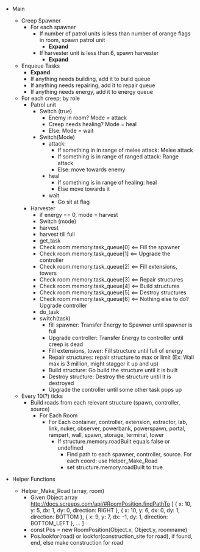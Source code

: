 - Main
  - Creep Spawner
    - For each spawner
      - If number of patrol units is less than number of orange flags in room, spawn patrol unit
        - **Expand**
      - If harvester unit is less than 6, spawn harvester
        - **Expand**
  - Enqueue Tasks
    - **Expand**
    - If anything needs building, add it to build queue
    - If anything needs repairing, add it to repair queue
    - If anything needs energy, add it to energy queue
  - For each creep; by role
    - Patrol unit
      - Switch (true)
        - Enemy in room? Mode = attack
        - Creep needs healing? Mode = heal
        - Else: Mode = wait
      - Switch(Mode)
        - attack:
          - If something in in range of melee attack: Melee attack
          - If something is in range of ranged attack: Range attack
          - Else: move towards enemy
        - heal
          - If something is in range of healing: heal
          - Else move towards it
        - wait
          - Go sit at flag
    - Harvester
      - if energy == 0, mode = harvest
      - Switch (mode)
       - harvest
        - harvest till full
       - get_task
        - Check room.memory.task_queue[0] <== Fill the spawner
        - Check room.memory.task_queue[1] <== Upgrade the controller
        - Check room.memory.task_queue[2] <== Fill extensions, towers
        - Check room.memory.task_queue[3] <== Repair structures
        - Check room.memory.task_queue[4] <== Build structures
        - Check room.memory.task_queue[5] <== Destroy structures
        - Check room.memory.task_queue[6] <== Nothing else to do? Upgrade controller
       - do_task
        - switch(task)
          - fill spawner: Transfer Energy to Spawner until spawner is full
          - Upgrade controller: Transfer Energy to controller until creep is dead
          - Fill extensions, tower: Fill structure until full of energy
          - Repair structures: repair structure to max or limit (Ex: Wall max is 3 million, might stagger it up and up)
          - Build structure: Go build the structure until it is built
          - Destroy structure: Destroy the structure until it is destroyed
          - Upgrade the controller until some other task pops up
  - Every 10(?) ticks
    - Build roads from each relevant structure (spawn, controller, source)
      - For Each Room
        - For Each container, controller, extension, extractor, lab, link, nuker, observer, powerbank, powerspawn, portal, rampart, wall, spawn, storage, terminal, tower
          - If structure.memory.roadBuilt equals false or undefined
            - Find path to each spawner, controller, source. For each coord: use Helper_Make_Road
            - set structure.memory.roadBuilt to true


- Helper Functions
  - Helper_Make_Road (array, room)
    - Given Object array http://docs.screeps.com/api/#RoomPosition.findPathTo
          [
            { x: 10, y: 5, dx: 1,  dy: 0, direction: RIGHT },
            { x: 10, y: 6, dx: 0,  dy: 1, direction: BOTTOM },
            { x: 9,  y: 7, dx: -1, dy: 1, direction: BOTTOM_LEFT },
            ...
          ]
    - const Pos = new RoomPosition(Object.x, Object.y, roomname)
    - Pos.lookfor(road) or lookfor(construction_site for road), if found, end, else make construction for road
